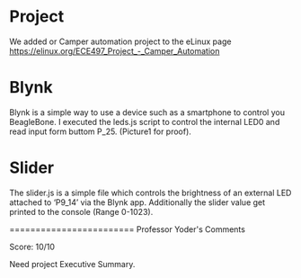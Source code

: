 # Project 

We added or Camper automation project to the eLinux page 
https://elinux.org/ECE497_Project_-_Camper_Automation

# Blynk 

Blynk is a simple way to use a device such as a smartphone to control you BeagleBone. I executed the leds.js script to control the internal LED0 and read input form buttom P_25. (Picture1 for proof). 

# Slider 

The slider.js is a simple file which controls the brightness of an external LED attached to ‘P9_14’ via the Blynk app. Additionally the slider value get printed to the console (Range 0-1023). 

========================
Professor Yoder's Comments

Score:  10/10

Need project Executive Summary.